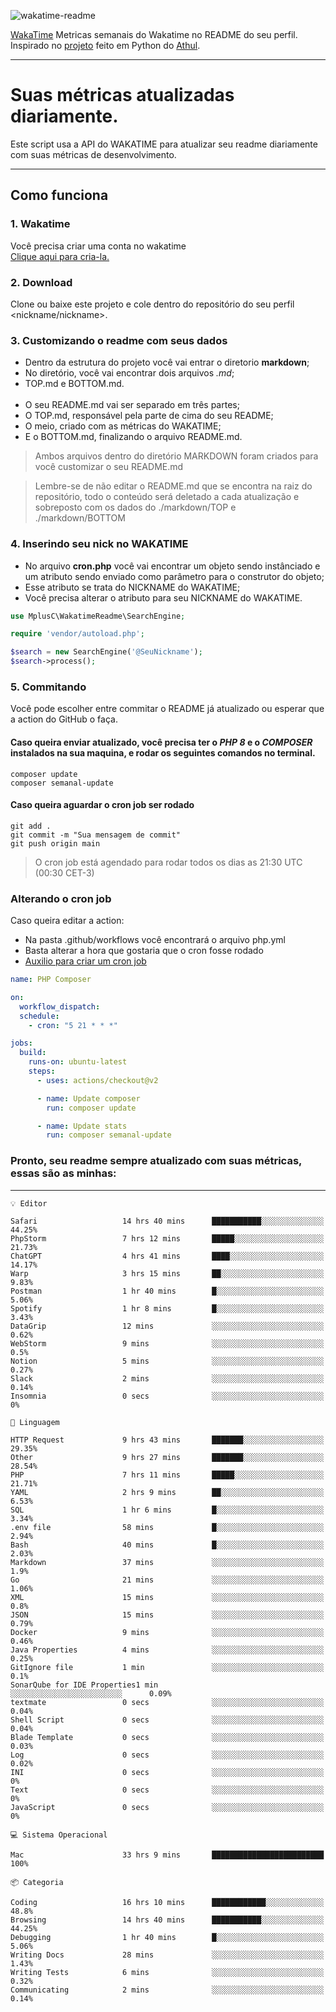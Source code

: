 ![wakatime-readme](https://socialify.git.ci/bymatheus/wakatime-readme/image?description=1&descriptionEditable=M%C3%A9tricas%20semanais%20do%20Wakatime%20no%20seu%20README%20de%20perfil.&font=KoHo&forks=1&language=1&owner=1&pattern=Signal&stargazers=1&theme=Dark)

[WakaTime](https://wakatime.com) Metricas semanais do Wakatime no README do seu perfil. <br>
Inspirado no [projeto](https://github.com/athul/waka-readme) feito em Python do [Athul](https://github.com/athul).
___

# Suas métricas atualizadas diariamente.
Este script usa a API do WAKATIME para atualizar seu readme diariamente com suas métricas de desenvolvimento.

___

## Como funciona

### 1. Wakatime
Você precisa criar uma conta no wakatime <br>
[Clique aqui para cria-la.](https://wakatime.com) 

### 2. Download
Clone ou baixe este projeto e cole dentro do repositório do seu perfil <nickname/nickname>.

### 3. Customizando o readme com seus dados
- Dentro da estrutura do projeto você vai entrar o diretorio **markdown**;  
- No diretório, você vai encontrar dois arquivos *.md*;
- TOP.md e BOTTOM.md.
<br><br>
- O seu README.md vai ser separado em três partes; 
- O TOP.md, responsável pela parte de cima do seu README;
- O meio, criado com as métricas do WAKATIME;
- E o BOTTOM.md, finalizando o arquivo README.md.<br>

> Ambos arquivos dentro do diretório MARKDOWN foram criados para você customizar o seu README.md

> Lembre-se de não editar o README.md que se encontra na raiz do repositório, todo o conteúdo será deletado a cada atualização e sobreposto com os dados do ./markdown/TOP e ./markdown/BOTTOM

### 4. Inserindo seu nick no WAKATIME
- No arquivo **cron.php** você vai encontrar um objeto sendo instânciado e um atributo sendo enviado como parâmetro para o construtor do objeto;
- Esse atributo se trata do NICKNAME do WAKATIME;
- Você precisa alterar o atributo para seu NICKNAME do WAKATIME.

```php
use MplusC\WakatimeReadme\SearchEngine;

require 'vendor/autoload.php';

$search = new SearchEngine('@SeuNickname');
$search->process();
```

### 5. Commitando
Você pode escolher entre commitar o README já atualizado ou esperar que a action do GitHub o faça. <br>

#### Caso queira enviar atualizado, você precisa ter o *PHP 8* e o *COMPOSER* instalados na sua maquina, e rodar os seguintes comandos no terminal.
```composer
composer update
composer semanal-update 
```

#### Caso queira aguardar o cron job ser rodado 
```git 
git add .
git commit -m "Sua mensagem de commit"
git push origin main
```

>O cron job está agendado para rodar todos os dias as 21:30 UTC (00:30 CET-3) 

### Alterando o cron job
Caso queira editar a action:

- Na pasta .github/workflows você encontrará o arquivo php.yml
- Basta alterar a hora que gostaria que o cron fosse rodado
- [Auxilio para criar um cron job](https://crontab.guru)

```yml
name: PHP Composer

on:
  workflow_dispatch:
  schedule:
    - cron: "5 21 * * *"

jobs:
  build:
    runs-on: ubuntu-latest
    steps:
      - uses: actions/checkout@v2

      - name: Update composer
        run: composer update

      - name: Update stats
        run: composer semanal-update
```

### Pronto, seu readme sempre atualizado com suas métricas, essas são as minhas:

___
```text
💡 Editor

Safari                   14 hrs 40 mins      ███████████░░░░░░░░░░░░░░     44.25%
PhpStorm                 7 hrs 12 mins       █████░░░░░░░░░░░░░░░░░░░░     21.73%
ChatGPT                  4 hrs 41 mins       ████░░░░░░░░░░░░░░░░░░░░░     14.17%
Warp                     3 hrs 15 mins       ██░░░░░░░░░░░░░░░░░░░░░░░      9.83%
Postman                  1 hr 40 mins        █░░░░░░░░░░░░░░░░░░░░░░░░      5.06%
Spotify                  1 hr 8 mins         █░░░░░░░░░░░░░░░░░░░░░░░░      3.43%
DataGrip                 12 mins             ░░░░░░░░░░░░░░░░░░░░░░░░░      0.62%
WebStorm                 9 mins              ░░░░░░░░░░░░░░░░░░░░░░░░░       0.5%
Notion                   5 mins              ░░░░░░░░░░░░░░░░░░░░░░░░░      0.27%
Slack                    2 mins              ░░░░░░░░░░░░░░░░░░░░░░░░░      0.14%
Insomnia                 0 secs              ░░░░░░░░░░░░░░░░░░░░░░░░░         0%
```
```text
💬 Linguagem

HTTP Request             9 hrs 43 mins       ███████░░░░░░░░░░░░░░░░░░     29.35%
Other                    9 hrs 27 mins       ███████░░░░░░░░░░░░░░░░░░     28.54%
PHP                      7 hrs 11 mins       █████░░░░░░░░░░░░░░░░░░░░     21.71%
YAML                     2 hrs 9 mins        ██░░░░░░░░░░░░░░░░░░░░░░░      6.53%
SQL                      1 hr 6 mins         █░░░░░░░░░░░░░░░░░░░░░░░░      3.34%
.env file                58 mins             █░░░░░░░░░░░░░░░░░░░░░░░░      2.94%
Bash                     40 mins             █░░░░░░░░░░░░░░░░░░░░░░░░      2.03%
Markdown                 37 mins             ░░░░░░░░░░░░░░░░░░░░░░░░░       1.9%
Go                       21 mins             ░░░░░░░░░░░░░░░░░░░░░░░░░      1.06%
XML                      15 mins             ░░░░░░░░░░░░░░░░░░░░░░░░░       0.8%
JSON                     15 mins             ░░░░░░░░░░░░░░░░░░░░░░░░░      0.79%
Docker                   9 mins              ░░░░░░░░░░░░░░░░░░░░░░░░░      0.46%
Java Properties          4 mins              ░░░░░░░░░░░░░░░░░░░░░░░░░      0.25%
GitIgnore file           1 min               ░░░░░░░░░░░░░░░░░░░░░░░░░       0.1%
SonarQube for IDE Properties1 min               ░░░░░░░░░░░░░░░░░░░░░░░░░      0.09%
textmate                 0 secs              ░░░░░░░░░░░░░░░░░░░░░░░░░      0.04%
Shell Script             0 secs              ░░░░░░░░░░░░░░░░░░░░░░░░░      0.04%
Blade Template           0 secs              ░░░░░░░░░░░░░░░░░░░░░░░░░      0.03%
Log                      0 secs              ░░░░░░░░░░░░░░░░░░░░░░░░░      0.02%
INI                      0 secs              ░░░░░░░░░░░░░░░░░░░░░░░░░         0%
Text                     0 secs              ░░░░░░░░░░░░░░░░░░░░░░░░░         0%
JavaScript               0 secs              ░░░░░░░░░░░░░░░░░░░░░░░░░         0%
```
```text
💻 Sistema Operacional

Mac                      33 hrs 9 mins       █████████████████████████       100%
```
```text
📦 Categoria

Coding                   16 hrs 10 mins      ████████████░░░░░░░░░░░░░      48.8%
Browsing                 14 hrs 40 mins      ███████████░░░░░░░░░░░░░░     44.25%
Debugging                1 hr 40 mins        █░░░░░░░░░░░░░░░░░░░░░░░░      5.06%
Writing Docs             28 mins             ░░░░░░░░░░░░░░░░░░░░░░░░░      1.43%
Writing Tests            6 mins              ░░░░░░░░░░░░░░░░░░░░░░░░░      0.32%
Communicating            2 mins              ░░░░░░░░░░░░░░░░░░░░░░░░░      0.14%
```
